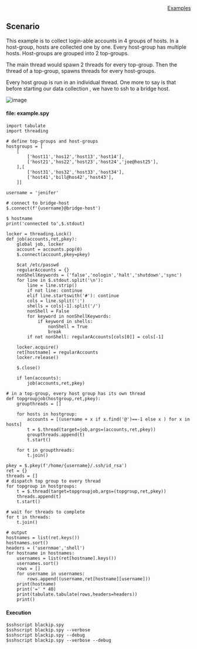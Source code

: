 <div style="text-align:right"><a href="./index">Examples</a></div>

## Scenario

This example is to collect login-able accounts in 4 groups of hosts. In a host-group, hosts are collected one by one. Every host-group has multiple hosts. Host-groups are grouped into 2 top-groups.

The main thread would spawn 2 threads for every top-group. Then the thread of a top-group, spawns threads for every host-groups.

Every host group is run in an individual thread. One more to say is that before starting our data collection , we have to ssh to a bridge host.

![image](https://user-images.githubusercontent.com/4695577/186790201-7dd88b2e-8205-4123-867a-2b799bc94b69.png)


#### file: example.spy
```
import tabulate
import threading

# define top-groups and host-groups
hostgroups = [
    [
        ['host11','hos12','host13','host14'],
        ['host21','hos22','host23','host24','joe@host25'],
    ],[
        ['host31','hos32','host33','host34'],
        ['host41','bill@hos42','host43'],
    ]]

username = 'jenifer'

# connect to bridge-host
$.connect(f'{username}@bridge-host')

$ hostname
print('connected to',$.stdout)

locker = threading.Lock()
def job(accounts,ret,pkey):
    global job, locker
    account = accounts.pop(0)
    $.connect(account,pkey=pkey)
    
    $cat /etc/passwd
    regularAccounts = {}
    nonShellKeywords = ('false','nologin','halt','shutdown','sync')
    for line in $.stdout.split('\n'):
        line = line.strip()
        if not line: continue
        elif line.startswith('#'): continue
        cols = line.split(':')
        shells = cols[-1].split('/')
        nonShell = False
        for keyword in nonShellKeywords:
            if keyword in shells:
                nonShell = True
                break
        if not nonShell: regularAccounts[cols[0]] = cols[-1]

    locker.acquire()
    ret[hostname] = regularAccounts
    locker.release()
    
    $.close()
    
    if len(accounts):
        job(accounts,ret,pkey)       

# in a top-group, every host group has its own thread
def topgroupjob(hostgroup,ret,pkey):
    groupthreads = []
    
    for hosts in hostgroup:
        accounts = [(username + x if x.find('@')==-1 else x ) for x in hosts]
        t = $.thread(target=job,args=(accounts,ret,pkey))
        groupthreads.append(t)
        t.start()
        
    for t in groupthreads:
        t.join()

pkey = $.pkey(f'/home/{username}/.ssh/id_rsa')
ret = {}
threads = []
# dispatch top group to every thread
for topgroup in hostgroups:
    t = $.thread(target=topgroupjob,args=(topgroup,ret,pkey))
    threads.append(t)
    t.start()

# wait for threads to complete
for t in threads:
    t.join()

# output
hostnames = list(ret.keys())
hostnames.sort()
headers = ('usernmae','shell')
for hostname in hostnames:
    usernames = list(ret[hostname].keys())
    usernames.sort()
    rows = []
    for username in usernames:
        rows.append((username,ret[hostname][username]))
    print(hostname)
    print('=' * 40)
    print(tabulate.tabulate(rows,headers=headers))
    print()
```


#### Execution
```
$sshscript blackip.spy
$sshscript blackip.spy --verbose
$sshscript blackip.spy --debug
$sshscript blackip.spy --verbose --debug

```
